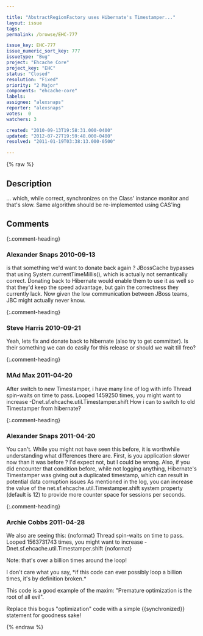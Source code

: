 ```yaml
---

title: "AbstractRegionFactory uses Hibernate's Timestamper..."
layout: issue
tags: 
permalink: /browse/EHC-777

issue_key: EHC-777
issue_numeric_sort_key: 777
issuetype: "Bug"
project: "Ehcache Core"
project_key: "EHC"
status: "Closed"
resolution: "Fixed"
priority: "2 Major"
components: "ehcache-core"
labels: 
assignee: "alexsnaps"
reporter: "alexsnaps"
votes:  0
watchers: 3

created: "2010-09-13T19:58:31.000-0400"
updated: "2012-07-27T19:59:48.000-0400"
resolved: "2011-01-19T03:38:13.000-0500"

---
```




{% raw %}



## Description

<div markdown="1" class="description">

... which, while correct, synchronizes on the Class' instance monitor and that's slow.
Same algorithm should be re-implemented using CAS'ing

</div>

## Comments


{:.comment-heading}
### **Alexander Snaps** <span class="date">2010-09-13</span>

<div markdown="1" class="comment">

is that something we'd want to donate back again ?
JBossCache bypasses that using System.currentTimeMillis(), which is actually not semantically correct. Donating back to Hibernate would enable them to use it as well so that they'd keep the speed advantage, but gain the correctness they currently lack. Now given the low communication between JBoss teams, JBC might actually never know. 

</div>


{:.comment-heading}
### **Steve Harris** <span class="date">2010-09-21</span>

<div markdown="1" class="comment">

Yeah, lets fix and donate back to hibernate (also try to get committer). Is their something we can do easily for this release or should we wait till freo?

</div>


{:.comment-heading}
### **MAd Max** <span class="date">2011-04-20</span>

<div markdown="1" class="comment">

After switch to new Timestamper, i have many line of log with info 
Thread spin-waits on time to pass. Looped 1459250 times, you might want to increase -Dnet.sf.ehcache.util.Timestamper.shift
How i can to switch to old Timestamper from hibernate?

</div>


{:.comment-heading}
### **Alexander Snaps** <span class="date">2011-04-20</span>

<div markdown="1" class="comment">

You can't. While you might not have seen this before, it is worthwhile understanding what differences there are.
First, is you application slower now than it was before ? I'd expect not, but I could be wrong. Also, if you did encounter that condition before, while not logging anything, Hibernate's Timestamper was giving out a duplicated timestamp, which can result in potential data corruption issues
As mentioned in the log, you can increase the value of the net.sf.ehcache.util.Timestamper.shift system property (default is 12) to provide more counter space for sessions per seconds.  

</div>


{:.comment-heading}
### **Archie Cobbs** <span class="date">2011-04-28</span>

<div markdown="1" class="comment">

We also are seeing this:
\{noformat\}
Thread spin-waits on time to pass. Looped 1563731743 times,
  you might want to increase -Dnet.sf.ehcache.util.Timestamper.shift
\{noformat\}

Note: that's over a billion times around the loop!

I don't care what you say, \*if this code can ever possibly loop a billion times, it's by definition broken.\*

This code is a good example of the maxim: "Premature optimization is the root of all evil".

Replace this bogus "optimization" code with a simple \{\{synchronized\}\} statement for goodness sake!



</div>



{% endraw %}
